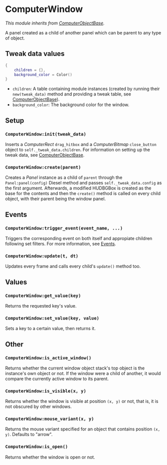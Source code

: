 # ComputerWindow
*This module inherits from [ComputerObjectBase](./ComputerObjectBase.md).*

A panel created as a child of another panel which can be parent to any type of object.

## Tweak data values
```lua
{
    children = {},
    background_color = Color()
}
```
* `children`: A table containing module instances (created by running their `new(tweak_data)` method and providing a tweak table, see [ComputerObjectBase](./ComputerObjectBase.md)).
* `background_color`: The background color for the window. 

## Setup
### `ComputerWindow:init(tweak_data)`
Inserts a *ComputerRect* `drag_hitbox` and a *ComputerBitmap* `close_button` object to `self._tweak_data.children`. For information on setting up the tweak data, see [ComputerObjectBase](./ComputerObjectBase.md).
### `ComputerWindow:create(parent)`
Creates a *Panel* instance as a child of `parent` through the `Panel:panel(config)` Diesel method and passes `self._tweak_data.config` as the first argument. Afterwards, a modified HUDBGBox is created as the base for the contents and then the `create()` method is called on every child object, with their parent being the window panel.
## Events 
### `ComputerWindow:trigger_event(event_name, ...)`
Triggers the corresponding event on both itself and appropiate children following set filters. For more information, see [Events](../../events.md).
### `ComputerWindow:update(t, dt)`
Updates every frame and calls every child's `update()` method too.
## Values
### `ComputerWindow:get_value(key)`
Returns the requested key's value.
### `ComputerWindow:set_value(key, value)`
Sets a key to a certain value, then returns it.
## Other
### `ComputerWindow:is_active_window()`
Returns whether the current window object stack's top object is the instance's own object or not. If the window were a child of another, it would compare the currently active window to its parent.
### `ComputerWindow:is_visible(x, y)`
Returns whether the window is visible at position `(x, y)` or not, that is, it is not obscured by other windows.
### `ComputerWindow:mouse_variant(x, y)`
Returns the mouse variant specified for an object that contains position `(x, y)`. Defaults to "arrow".
### `ComputerWindow:is_open()`
Returns whether the window is open or not.